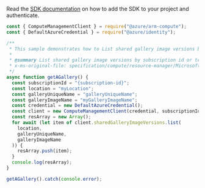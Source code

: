 Read the [SDK documentation](https://github.com/Azure/azure-sdk-for-js/blob/%40azure%2Farm-compute_17.3.1/sdk/compute/arm-compute/README.md) on how to add the SDK to your project and authenticate.

```javascript
const { ComputeManagementClient } = require("@azure/arm-compute");
const { DefaultAzureCredential } = require("@azure/identity");

/**
 * This sample demonstrates how to List shared gallery image versions by subscription id or tenant id.
 *
 * @summary List shared gallery image versions by subscription id or tenant id.
 * x-ms-original-file: specification/compute/resource-manager/Microsoft.Compute/stable/2021-07-01/examples/sharedGallery/ListSharedGalleryImageVersions.json
 */
async function getAGallery() {
  const subscriptionId = "{subscription-id}";
  const location = "myLocation";
  const galleryUniqueName = "galleryUniqueName";
  const galleryImageName = "myGalleryImageName";
  const credential = new DefaultAzureCredential();
  const client = new ComputeManagementClient(credential, subscriptionId);
  const resArray = new Array();
  for await (let item of client.sharedGalleryImageVersions.list(
    location,
    galleryUniqueName,
    galleryImageName
  )) {
    resArray.push(item);
  }
  console.log(resArray);
}

getAGallery().catch(console.error);
```

